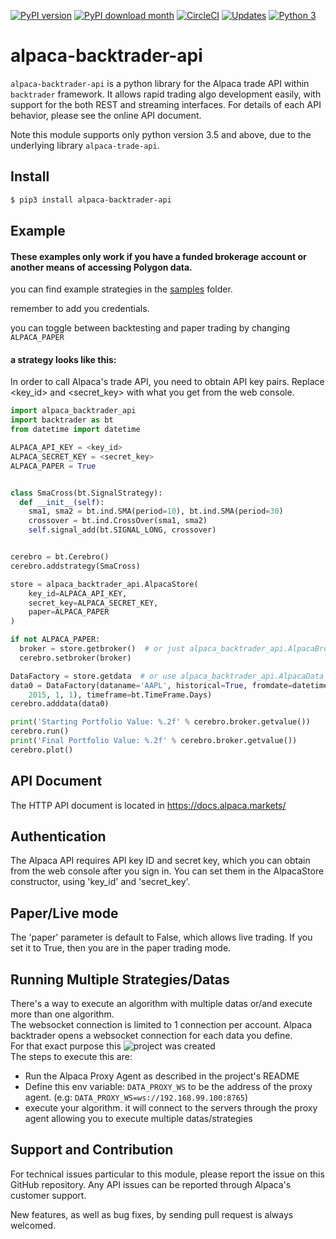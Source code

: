 [![PyPI version](https://badge.fury.io/py/alpaca-backtrader-api.svg)](https://badge.fury.io/py/alpaca-backtrader-api)
[![PyPI download month](https://img.shields.io/pypi/dm/alpaca-backtrader-api.svg)](https://pypi.python.org/pypi/alpaca-backtrader-api/)
[![CircleCI](https://circleci.com/gh/alpacahq/alpaca-backtrader-api.svg?style=shield)](https://circleci.com/gh/alpacahq/alpaca-backtrader-api)
[![Updates](https://pyup.io/repos/github/alpacahq/alpaca-backtrader-api/shield.svg)](https://pyup.io/repos/github/alpacahq/alpaca-backtrader-api/)
[![Python 3](https://pyup.io/repos/github/alpacahq/alpaca-backtrader-api/python-3-shield.svg)](https://pyup.io/repos/github/alpacahq/alpaca-backtrader-api/)

# alpaca-backtrader-api

`alpaca-backtrader-api` is a python library for the Alpaca trade API
within `backtrader` framework.
It allows rapid trading algo development easily, with support for the
both REST and streaming interfaces. For details of each API behavior,
please see the online API document.

Note this module supports only python version 3.5 and above, due to
the underlying library `alpaca-trade-api`.

## Install

```bash
$ pip3 install alpaca-backtrader-api
```

## Example

#### These examples only work if you have a funded brokerage account or another means of accessing Polygon data.

you can find example strategies in the [samples](https://github.com/alpacahq/alpaca-backtrader-api/tree/master/sample) folder. 

remember to add you credentials.

you can toggle between backtesting and paper trading by changing `ALPACA_PAPER`

#### a strategy looks like this:

In order to call Alpaca's trade API, you need to obtain API key pairs.
Replace <key_id> and <secret_key> with what you get from the web console.

```python
import alpaca_backtrader_api
import backtrader as bt
from datetime import datetime

ALPACA_API_KEY = <key_id>
ALPACA_SECRET_KEY = <secret_key>
ALPACA_PAPER = True


class SmaCross(bt.SignalStrategy):
  def __init__(self):
    sma1, sma2 = bt.ind.SMA(period=10), bt.ind.SMA(period=30)
    crossover = bt.ind.CrossOver(sma1, sma2)
    self.signal_add(bt.SIGNAL_LONG, crossover)


cerebro = bt.Cerebro()
cerebro.addstrategy(SmaCross)

store = alpaca_backtrader_api.AlpacaStore(
    key_id=ALPACA_API_KEY,
    secret_key=ALPACA_SECRET_KEY,
    paper=ALPACA_PAPER
)

if not ALPACA_PAPER:
  broker = store.getbroker()  # or just alpaca_backtrader_api.AlpacaBroker()
  cerebro.setbroker(broker)

DataFactory = store.getdata  # or use alpaca_backtrader_api.AlpacaData
data0 = DataFactory(dataname='AAPL', historical=True, fromdate=datetime(
    2015, 1, 1), timeframe=bt.TimeFrame.Days)
cerebro.adddata(data0)

print('Starting Portfolio Value: %.2f' % cerebro.broker.getvalue())
cerebro.run()
print('Final Portfolio Value: %.2f' % cerebro.broker.getvalue())
cerebro.plot()
```

## API Document

The HTTP API document is located in https://docs.alpaca.markets/

## Authentication

The Alpaca API requires API key ID and secret key, which you can obtain from the
web console after you sign in.  You can set them in the AlpacaStore constructor,
using 'key_id' and 'secret_key'.

## Paper/Live mode

The 'paper' parameter is default to False, which allows live trading.
If you set it to True, then you are in the paper trading mode.

## Running Multiple Strategies/Datas
There's a way to execute an algorithm with multiple datas or/and execute more than one algorithm.<br>
The websocket connection is limited to 1 connection per account. Alpaca backtrader opens a websocket connection for each data you define.<br>
For that exact purpose this ![project](https://github.com/shlomikushchi/alpaca-proxy-agent)  was created<br>
The steps to execute this are:
* Run the Alpaca Proxy Agent as described in the project's README
* Define this env variable: `DATA_PROXY_WS` to be the address of the proxy agent. (e.g: `DATA_PROXY_WS=ws://192.168.99.100:8765`)
* execute your algorithm. it will connect to the servers through the proxy agent allowing you to execute multiple datas/strategies

## Support and Contribution

For technical issues particular to this module, please report the
issue on this GitHub repository. Any API issues can be reported through
Alpaca's customer support.

New features, as well as bug fixes, by sending pull request is always
welcomed.
